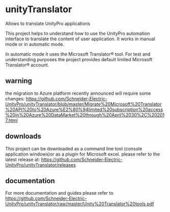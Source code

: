 # unityTranslator
Allows to translate UnityPro applications

This project helps to understand how to use the UnityPro
automation interface to translate the content of user application. 
It works in manual mode or in automatic mode.

In automatic mode it uses the Microsoft Translator® tool. For test and understanding purposes 
the project provides default limited Microsoft Translator® account.

## warning
the migration to Azure platform recently announced will require some changes:
https://github.com/Schneider-Electric-UnityPro/unityTranslator/blob/master/Migrate%20Microsoft%20Translator%20API%20to%20Azure%E2%80%94limited%20subscription%20access%20in%20Azure%20DataMarket%20through%20April%2030%2C%202017.html

## downloads
This project can be downloaded as a command line tool (console application windows)or as a plugin for Microsoft excel.
please refer to the latest release at:
https://github.com/Schneider-Electric-UnityPro/unityTranslator/releases



## documentation
For more documentation and guides please refer to https://github.com/Schneider-Electric-UnityPro/unityTranslator/raw/master/Unity%20Translator%20tools.pdf


